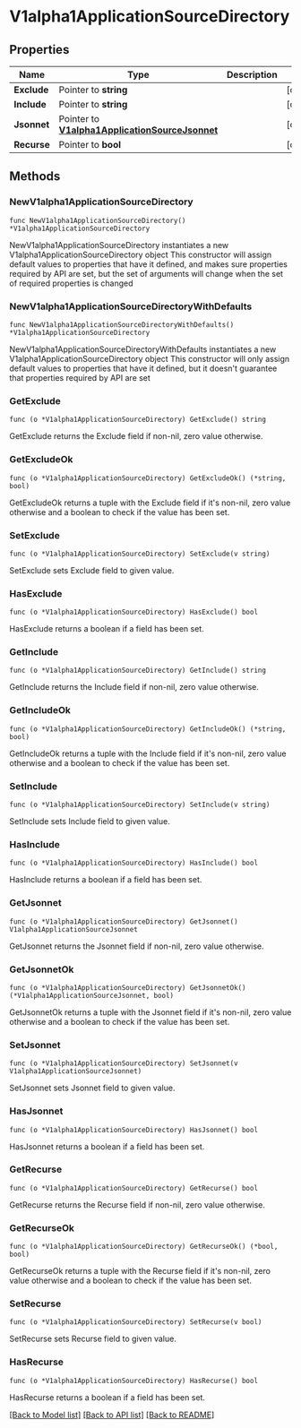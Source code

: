 # V1alpha1ApplicationSourceDirectory

## Properties

Name | Type | Description | Notes
------------ | ------------- | ------------- | -------------
**Exclude** | Pointer to **string** |  | [optional] 
**Include** | Pointer to **string** |  | [optional] 
**Jsonnet** | Pointer to [**V1alpha1ApplicationSourceJsonnet**](V1alpha1ApplicationSourceJsonnet.md) |  | [optional] 
**Recurse** | Pointer to **bool** |  | [optional] 

## Methods

### NewV1alpha1ApplicationSourceDirectory

`func NewV1alpha1ApplicationSourceDirectory() *V1alpha1ApplicationSourceDirectory`

NewV1alpha1ApplicationSourceDirectory instantiates a new V1alpha1ApplicationSourceDirectory object
This constructor will assign default values to properties that have it defined,
and makes sure properties required by API are set, but the set of arguments
will change when the set of required properties is changed

### NewV1alpha1ApplicationSourceDirectoryWithDefaults

`func NewV1alpha1ApplicationSourceDirectoryWithDefaults() *V1alpha1ApplicationSourceDirectory`

NewV1alpha1ApplicationSourceDirectoryWithDefaults instantiates a new V1alpha1ApplicationSourceDirectory object
This constructor will only assign default values to properties that have it defined,
but it doesn't guarantee that properties required by API are set

### GetExclude

`func (o *V1alpha1ApplicationSourceDirectory) GetExclude() string`

GetExclude returns the Exclude field if non-nil, zero value otherwise.

### GetExcludeOk

`func (o *V1alpha1ApplicationSourceDirectory) GetExcludeOk() (*string, bool)`

GetExcludeOk returns a tuple with the Exclude field if it's non-nil, zero value otherwise
and a boolean to check if the value has been set.

### SetExclude

`func (o *V1alpha1ApplicationSourceDirectory) SetExclude(v string)`

SetExclude sets Exclude field to given value.

### HasExclude

`func (o *V1alpha1ApplicationSourceDirectory) HasExclude() bool`

HasExclude returns a boolean if a field has been set.

### GetInclude

`func (o *V1alpha1ApplicationSourceDirectory) GetInclude() string`

GetInclude returns the Include field if non-nil, zero value otherwise.

### GetIncludeOk

`func (o *V1alpha1ApplicationSourceDirectory) GetIncludeOk() (*string, bool)`

GetIncludeOk returns a tuple with the Include field if it's non-nil, zero value otherwise
and a boolean to check if the value has been set.

### SetInclude

`func (o *V1alpha1ApplicationSourceDirectory) SetInclude(v string)`

SetInclude sets Include field to given value.

### HasInclude

`func (o *V1alpha1ApplicationSourceDirectory) HasInclude() bool`

HasInclude returns a boolean if a field has been set.

### GetJsonnet

`func (o *V1alpha1ApplicationSourceDirectory) GetJsonnet() V1alpha1ApplicationSourceJsonnet`

GetJsonnet returns the Jsonnet field if non-nil, zero value otherwise.

### GetJsonnetOk

`func (o *V1alpha1ApplicationSourceDirectory) GetJsonnetOk() (*V1alpha1ApplicationSourceJsonnet, bool)`

GetJsonnetOk returns a tuple with the Jsonnet field if it's non-nil, zero value otherwise
and a boolean to check if the value has been set.

### SetJsonnet

`func (o *V1alpha1ApplicationSourceDirectory) SetJsonnet(v V1alpha1ApplicationSourceJsonnet)`

SetJsonnet sets Jsonnet field to given value.

### HasJsonnet

`func (o *V1alpha1ApplicationSourceDirectory) HasJsonnet() bool`

HasJsonnet returns a boolean if a field has been set.

### GetRecurse

`func (o *V1alpha1ApplicationSourceDirectory) GetRecurse() bool`

GetRecurse returns the Recurse field if non-nil, zero value otherwise.

### GetRecurseOk

`func (o *V1alpha1ApplicationSourceDirectory) GetRecurseOk() (*bool, bool)`

GetRecurseOk returns a tuple with the Recurse field if it's non-nil, zero value otherwise
and a boolean to check if the value has been set.

### SetRecurse

`func (o *V1alpha1ApplicationSourceDirectory) SetRecurse(v bool)`

SetRecurse sets Recurse field to given value.

### HasRecurse

`func (o *V1alpha1ApplicationSourceDirectory) HasRecurse() bool`

HasRecurse returns a boolean if a field has been set.


[[Back to Model list]](../README.md#documentation-for-models) [[Back to API list]](../README.md#documentation-for-api-endpoints) [[Back to README]](../README.md)


